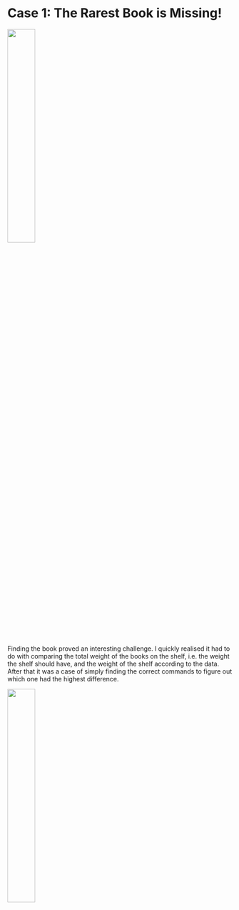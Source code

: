 # Case 1: The Rarest Book is Missing!
<img src="https://detective.kusto.io/img/questions/01-jy6th.png" width=35% height=35%>

Finding the book proved an interesting challenge. I quickly realised it had to do with comparing the total weight of the books on the shelf, i.e. the weight the shelf should have, and the weight of the shelf according to the data.
After that it was a case of simply finding the correct commands to figure out which one had the highest difference.

<img src="https://images.credly.com/size/680x680/images/14d53c52-2701-4045-9f89-e5e510eee2fd/image.png" width=35% height=35%>
